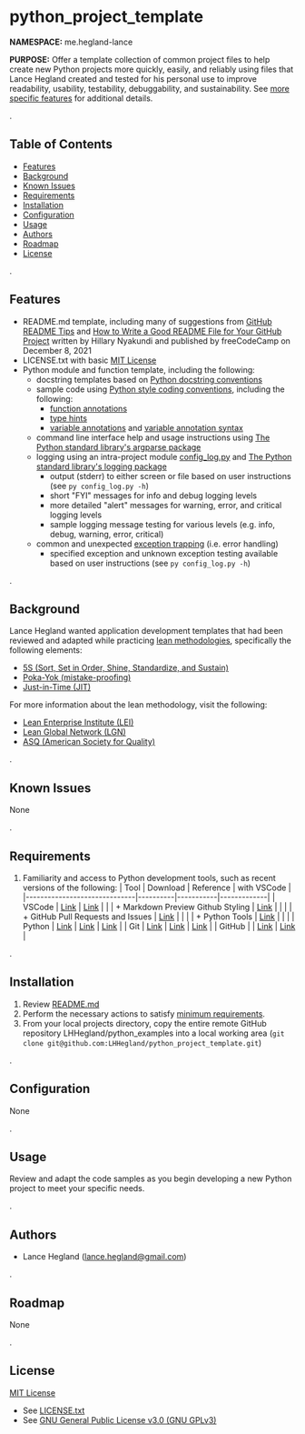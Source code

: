 # python_project_template

**NAMESPACE:** me.hegland-lance

**PURPOSE:** Offer a template collection of common project files to help create new Python projects more quickly, easily, and reliably using files that Lance Hegland created and tested for his personal use to improve readability, usability, testability, debuggability, and sustainability. See [more specific features](#features) for additional details.

.

## Table of Contents

- [Features](#features)
- [Background](#background)
- [Known Issues](#known-issues)
- [Requirements](#requirements)
- [Installation](#installation)
- [Configuration](#configuration)
- [Usage](#usage)
- [Authors](#authors)
- [Roadmap](#roadmap)
- [License](#license)

.

## **Features**

- README.md template, including many of suggestions from [GitHub README Tips](https://readmetips.github.io/) and [How to Write a Good README File for Your GitHub Project](https://www.freecodecamp.org/news/how-to-write-a-good-readme-file/) written by Hillary Nyakundi and published by freeCodeCamp on December 8, 2021
- LICENSE.txt with basic [MIT License](https://choosealicense.com/licenses/mit/)
- Python module and function template, including the following:
  - docstring templates based on [Python docstring conventions](https://peps.python.org/pep-0257/)
  - sample code using [Python style coding conventions](https://peps.python.org/pep-0008/), including the following:
    - [function annotations](https://peps.python.org/pep-0008/#function-annotations)
    - [type hints](https://peps.python.org/pep-0484/)
    - [variable annotations](https://peps.python.org/pep-0008/#variable-annotations) and [variable annotation syntax](https://peps.python.org/pep-0526/)
  - command line interface help and usage instructions using [The Python standard library's argparse package](https://docs.python.org/3/library/argparse.html)
  - logging using an intra-project module [config_log.py](config_log.py) and [The Python standard library's logging package](https://docs.python.org/3/library/logging.html)
    - output (stderr) to either screen or file based on user instructions (see `py config_log.py -h`)
    - short "FYI" messages for info and debug logging levels
    - more detailed "alert" messages for warning, error, and critical logging levels
    - sample logging message testing for various levels (e.g. info, debug, warning, error, critical)
  - common and unexpected [exception trapping](https://docs.python.org/3/tutorial/errors.html) (i.e. error handling)
    - specified exception and unknown exception testing available based on user instructions (see `py config_log.py -h`)

.

## **Background**

Lance Hegland wanted application development templates that had been reviewed and adapted while practicing [lean methodologies](https://www.lean.org/explore-lean/what-is-lean/), specifically the following elements:
- [5S (Sort, Set in Order, Shine, Standardize, and Sustain)](https://www.lean.org/lexicon-terms/five-s/)
- [Poka-Yok (mistake-proofing)](https://www.lean.org/lexicon-terms/poka-yoke/)
- [Just-in-Time (JIT)](https://www.lean.org/lexicon-terms/just-in-time-production/)

For more information about the lean methodology, visit the following:

- [Lean Enterprise Institute (LEI)](https://www.lean.org/explore-lean/what-is-lean/)
- [Lean Global Network (LGN)](https://leanglobal.org/what-is-lean/)
- [ASQ (American Society for Quality)](https://asq.org/quality-resources/lean)

.

## **Known Issues**

None

.

## **Requirements**

1. Familiarity and access to Python development tools, such as recent versions of the following:
   | Tool                         | Download | Reference | with VSCode |
   |------------------------------|----------|-----------|-------------|
   | VSCode | [Link](https://code.visualstudio.com/Download) | [Link](https://code.visualstudio.com/learn) | |
   | + Markdown Preview Github Styling | [Link](https://marketplace.visualstudio.com/items?itemName=bierner.markdown-preview-github-styles) | | |
   | + GitHub Pull Requests and Issues | [Link](https://marketplace.visualstudio.com/items?itemName=GitHub.vscode-pull-request-github) | | |
   | + Python Tools | [Link](https://marketplace.visualstudio.com/items?itemName=ms-python.python) | | |
   | Python | [Link](https://www.python.org/downloads/) | [Link](https://wiki.python.org/moin/BeginnersGuide) | [Link](https://code.visualstudio.com/docs/languages/python) |
   | Git | [Link](https://git-scm.com/downloads) | [Link](https://git-scm.com/videos) | [Link](https://vscode.github.com/) |
   | GitHub  | | [Link](https://github.com) | [Link](https://code.visualstudio.com/docs/sourcecontrol/github) |

.

## **Installation**

1. Review [README.md](https://github.com/LHHegland/python_project_template/blob/master/README.md)
1. Perform the necessary actions to satisfy [minimum requirements](https://github.com/LHHegland/python_project_template/blob/master/README.md#requirements).
1. From your local projects directory, copy the entire remote GitHub repository LHHegland/python_examples into a local working area (`git clone git@github.com:LHHegland/python_project_template.git`)

.

## **Configuration**

None

.

## **Usage**

Review and adapt the code samples as you begin developing a new Python project to meet your specific needs.

.

## **Authors**

- Lance Hegland ([lance.hegland@gmail.com](mailto:lance.hegland@gmail.com))

.

## **Roadmap**

None

.

## **License**

[MIT License](https://choosealicense.com/licenses/mit/)

- See [LICENSE.txt](LICENSE.txt)
- See [GNU General Public License v3.0 (GNU GPLv3)](https://choosealicense.com/licenses/gpl-3.0/)